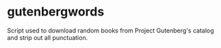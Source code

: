 gutenbergwords
==============

Script used to download random books from Project Gutenberg's catalog and strip out all punctuation.
